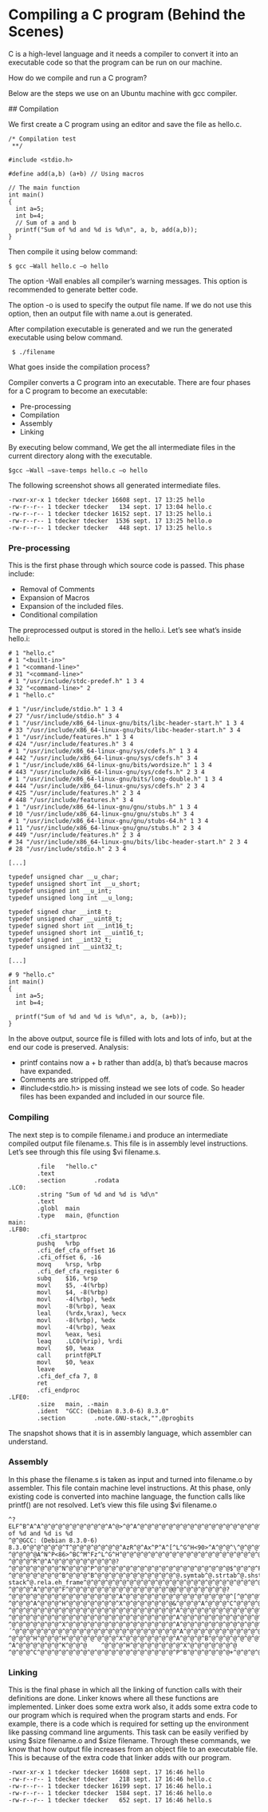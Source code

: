 
# Compiling a C program (Behind the Scenes)

C is a high-level language and it needs a compiler to convert it into an executable code so that the program can be
run on our machine.

How do we compile and run a C program?

Below are the steps we use on an Ubuntu machine with gcc compiler.

## Compilation

We first create a C program using an editor and save the file as hello.c.
    
```
/* Compilation test
 **/

#include <stdio.h>

#define add(a,b) (a+b) // Using macros

// The main function
int main()
{
  int a=5;
  int b=4;
  // Sum of a and b
  printf("Sum of %d and %d is %d\n", a, b, add(a,b));
}

```

Then compile it using below command:

```
$ gcc –Wall hello.c –o hello
```

The option -Wall enables all compiler’s warning messages. This option is recommended to generate better code.

The option -o is used to specify the output file name. If we do not use this option, then an output file with 
name a.out is generated. 

After compilation executable is generated and we run the generated executable using below command.

```
 $ ./filename
``` 

What goes inside the compilation process?

Compiler converts a C program into an executable. There are four phases for a C program to become an executable:

- Pre-processing
- Compilation
- Assembly
- Linking

By executing below command, We get the all intermediate files in the current directory along with the executable.

``` 
$gcc –Wall –save-temps hello.c –o hello
``` 

The following screenshot shows all generated intermediate files.

``` 
-rwxr-xr-x 1 tdecker tdecker 16608 sept. 17 13:25 hello
-rw-r--r-- 1 tdecker tdecker   134 sept. 17 13:04 hello.c
-rw-r--r-- 1 tdecker tdecker 16152 sept. 17 13:25 hello.i
-rw-r--r-- 1 tdecker tdecker  1536 sept. 17 13:25 hello.o
-rw-r--r-- 1 tdecker tdecker   448 sept. 17 13:25 hello.s
```

### Pre-processing

This is the first phase through which source code is passed. This phase include:

- Removal of Comments
- Expansion of Macros
- Expansion of the included files.
- Conditional compilation

The preprocessed output is stored in the hello.i. Let’s see what’s inside hello.i:

``` 
# 1 "hello.c"
# 1 "<built-in>"
# 1 "<command-line>"
# 31 "<command-line>"
# 1 "/usr/include/stdc-predef.h" 1 3 4
# 32 "<command-line>" 2
# 1 "hello.c"

# 1 "/usr/include/stdio.h" 1 3 4
# 27 "/usr/include/stdio.h" 3 4
# 1 "/usr/include/x86_64-linux-gnu/bits/libc-header-start.h" 1 3 4
# 33 "/usr/include/x86_64-linux-gnu/bits/libc-header-start.h" 3 4
# 1 "/usr/include/features.h" 1 3 4
# 424 "/usr/include/features.h" 3 4
# 1 "/usr/include/x86_64-linux-gnu/sys/cdefs.h" 1 3 4
# 442 "/usr/include/x86_64-linux-gnu/sys/cdefs.h" 3 4
# 1 "/usr/include/x86_64-linux-gnu/bits/wordsize.h" 1 3 4
# 443 "/usr/include/x86_64-linux-gnu/sys/cdefs.h" 2 3 4
# 1 "/usr/include/x86_64-linux-gnu/bits/long-double.h" 1 3 4
# 444 "/usr/include/x86_64-linux-gnu/sys/cdefs.h" 2 3 4
# 425 "/usr/include/features.h" 2 3 4
# 448 "/usr/include/features.h" 3 4
# 1 "/usr/include/x86_64-linux-gnu/gnu/stubs.h" 1 3 4
# 10 "/usr/include/x86_64-linux-gnu/gnu/stubs.h" 3 4
# 1 "/usr/include/x86_64-linux-gnu/gnu/stubs-64.h" 1 3 4
# 11 "/usr/include/x86_64-linux-gnu/gnu/stubs.h" 2 3 4
# 449 "/usr/include/features.h" 2 3 4
# 34 "/usr/include/x86_64-linux-gnu/bits/libc-header-start.h" 2 3 4
# 28 "/usr/include/stdio.h" 2 3 4

[...]

typedef unsigned char __u_char;
typedef unsigned short int __u_short;
typedef unsigned int __u_int;
typedef unsigned long int __u_long;

typedef signed char __int8_t;
typedef unsigned char __uint8_t;
typedef signed short int __int16_t;
typedef unsigned short int __uint16_t;
typedef signed int __int32_t;
typedef unsigned int __uint32_t;

[...]

# 9 "hello.c"
int main()
{
  int a=5;
  int b=4;

  printf("Sum of %d and %d is %d\n", a, b, (a+b));
}
```

In the above output, source file is filled with lots and lots of info, but at the end our code is preserved.
Analysis:

- printf contains now a + b rather than add(a, b) that’s because macros have expanded.
- Comments are stripped off.
- \#include<stdio.h> is missing instead we see lots of code. So header files has been expanded and included in our 
source file.

### Compiling

The next step is to compile filename.i and produce an intermediate compiled output file filename.s. This file is 
in assembly level instructions.
Let’s see through this file using $vi filename.s.

```
        .file   "hello.c"
        .text
        .section        .rodata
.LC0:
        .string "Sum of %d and %d is %d\n"
        .text
        .globl  main
        .type   main, @function
main:
.LFB0:
        .cfi_startproc
        pushq   %rbp
        .cfi_def_cfa_offset 16
        .cfi_offset 6, -16
        movq    %rsp, %rbp
        .cfi_def_cfa_register 6
        subq    $16, %rsp
        movl    $5, -4(%rbp)
        movl    $4, -8(%rbp)
        movl    -4(%rbp), %edx
        movl    -8(%rbp), %eax
        leal    (%rdx,%rax), %ecx
        movl    -8(%rbp), %edx
        movl    -4(%rbp), %eax
        movl    %eax, %esi
        leaq    .LC0(%rip), %rdi
        movl    $0, %eax
        call    printf@PLT
        movl    $0, %eax
        leave
        .cfi_def_cfa 7, 8
        ret
        .cfi_endproc
.LFE0:
        .size   main, .-main
        .ident  "GCC: (Debian 8.3.0-6) 8.3.0"
        .section        .note.GNU-stack,"",@progbits
```

The snapshot shows that it is in assembly language, which assembler can understand.

### Assembly

In this phase the filename.s is taken as input and turned into filename.o by assembler. This file contain machine level
instructions. At this phase, only existing code is converted into machine language, the function calls like printf() 
are not resolved. Let’s view this file using $vi filename.o

```
^?ELF^B^A^A^@^@^@^@^@^@^@^@^@^A^@>^@^A^@^@^@^@^@^@^@^@^@^@^@^@^@^@^@^@^@^@^@ð^B^@^@^@^@^@^@^@^@^@^@@^@^@^@^@^@@^@^M^@^L^@UH<89>åH<83>ì^PÇEü^E^@^@^@ÇEø^D^@^@^@<8b>Uü<8b>Eø<8d>^L^B<8b>Uø<8b>Eü<89>ÆH<8d>=^@^@^@^@¸^@^@^@^@è^@^@^@^@¸^@^@^@^@ÉÃSum of %d and %d is %d
^@^@GCC: (Debian 8.3.0-6) 8.3.0^@^@^@^@^@^T^@^@^@^@^@^@^@^AzR^@^Ax^P^A^[^L^G^H<90>^A^@^@^\^@^@^@^\^@^@^@^@^@^@^@?^@^@^@^@A^N^P<86>^BC^M^Fz^L^G^H^@^@^@^@^@^@^@^@^@^@^@^@^@^@^@^@^@^@^@^@^@^@^@^@^@^@^@^A^@^@^@^D^@ñÿ^@^@^@^@^@^@^@^@^@^@^@^@^@^@^@^@^@^@^@^@^C^@^A^@^@^@^@^@^@^@^@^@^@^@^@^@^@^@^@^@^@^@^@^@^C^@^C^@^@^@^@^@^@^@^@^@^@^@^@^@^@^@^@^@^@^@^@^@^C^@^D^@^@^@^@^@^@^@^@^@^@^@^@^@^@^@^@^@^@^@^@^@^C^@^E^@^@^@^@^@^@^@^@^@^@^@^@^@^@^@^@^@^@^@^@^@^C^@^G^@^@^@^@^@^@^@^@^@^@^@^@^@^@^@^@^@^@^@^@^@^C^@^H^@^@^@^@^@^@^@^@^@^@^@^@^@^@^@^@^@^@^@^@^@^C^@^F^@^@^@^@^@^@^@^@^@^@^@^@^@^@^@^@^@    ^@^@^@^R^@^A^@^@^@^@^@^@^@^@^@?^@^@^@^@^@^@^@^N^@^@^@^P^@^@^@^@^@^@^@^@^@^@^@^@^@^@^@^@^@^@^@$^@^@^@^P^@^@^@^@^@^@^@^@^@^@^@^@^@^@^@^@^@^@^@^@hello.c^@main^@_GLOBAL_OFFSET_TABLE_^@printf^@^@^@^@^@^@*^@^@^@^@^@^@^@^B^@^@^@^E^@^@^@üÿÿÿÿÿÿÿ4^@^@^@^@^@^@^@^D^@^@^@^K^@^@^@üÿÿÿÿÿÿÿ ^@^@^@^@^@^@^@^B^@^@^@^B^@^@^@^@^@^@^@^@^@^@^@^@.symtab^@.strtab^@.shstrtab^@.rela.text^@.data^@.bss^@.rodata^@.comment^@.note.GNU-stack^@.rela.eh_frame^@^@^@^@^@^@^@^@^@^@^@^@^@^@^@^@^@^@^@^@^@^@^@^@^@^@^@^@^@^@^@^@^@^@^@^@^@^@^@^@^@^@^@^@^@^@^@^@^@^@^@^@^@^@^@^@^@^@^@^@^@^@^@^@^@^@^@^@^@^@^@^@ ^@^@^@^A^@^@^@^F^@^@^@^@^@^@^@^@^@^@^@^@^@^@^@@^@^@^@^@^@^@^@?^@^@^@^@^@^@^@^@^@^@^@^@^@^@^@^A^@^@^@^@^@^@^@^@^@^@^@^@^@^@^@^[^@^@^@^D^@^@^@@^@^@^@^@^@^@^@^@^@^@^@^@^@^@^@@^B^@^@^@^@^@^@0^@^@^@^@^@^@^@
^@^@^@^A^@^@^@^H^@^@^@^@^@^@^@^X^@^@^@^@^@^@^@&^@^@^@^A^@^@^@^C^@^@^@^@^@^@^@^@^@^@^@^@^@^@^@^?^@^@^@^@^@^@^@^@^@^@^@^@^@^@^@^@^@^@^@^@^@^@^@^A^@^@^@^@^@^@^@^@^@^@^@^@^@^@^@,^@^@^@^H^@^@^@^C^@^@^@^@^@^@^@^@^@^@^@^@^@^@^@^?^@^@^@^@^@^@^@^@^@^@^@^@^@^@^@^@^@^@^@^@^@^@^@^A^@^@^@^@^@^@^@^@^@^@^@^@^@^@^@1^@^@^@^A^@^@^@^B^@^@^@^@^@^@^@^@^@^@^@^@^@^@^@^?^@^@^@^@^@^@^@^X^@^@^@^@^@^@^@^@^@^@^@^@^@^@^@^A^@^@^@^@^@^@^@^@^@^@^@^@^@^@^@9^@^@^@^A^@^@^@0^@^@^@^@^@^@^@^@^@^@^@^@^@^@^@<97>^@^@^@^@^@^@^@^]^@^@^@^@^@^@^@^@^@^@^@^@^@^@^@^A^@^@^@^@^@^@^@^A^@^@^@^@^@^@^@B^@^@^@^A^@^@^@^@^@^@^@^@^@^@^@^@^@^@^@^@^@^@^@´^@^@^@^@^@^@^@^@^@^@^@^@^@^@^@^@^@^@^@^@^@^@^@^A^@^@^@^@^@^@^@^@^@^@^@^@^@^@^@W^@^@^@^A^@^@^@^B^@^@^@^@^@^@^@^@^@^@^@^@^@^@^@¸^@^@^@^@^@^@^@8^@^@^@^@^@^@^@^@^@^@^@^@^@^@^@^H^@^@^@^@^@^@^@^@^@^@^@^@^@^@^@R^@^@^@^D^@^@^@@^@^@^@^@^@^@^@^@^@^@^@^@^@^@^@p^B^@^@^@^@^@^@^X^@^@^@^@^@^@^@
^@^@^@^H^@^@^@^H^@^@^@^@^@^@^@^X^@^@^@^@^@^@^@^A^@^@^@^B^@^@^@^@^@^@^@^@^@^@^@^@^@^@^@^@^@^@^@ð^@^@^@^@^@^@^@ ^A^@^@^@^@^@^@^K^@^@^@    ^@^@^@^H^@^@^@^@^@^@^@^X^@^@^@^@^@^@^@  ^@^@^@^C^@^@^@^@^@^@^@^@^@^@^@^@^@^@^@^@^@^@^@^P^B^@^@^@^@^@^@+^@^@^@^@^@^@^@^@^@^@^@^@^@^@^@^A^@^@^@^@^@^@^@^@^@^@^@^@^@^@^@^Q^@^@^@^C^@^@^@^@^@^@^@^@^@^@^@^@^@^@^@^@^@^@^@<88>^B^@^@^@^@^@^@a^@^@^@^@^@^@^@^@^@^@^@^@^@^@^@^A^@^@^@^@^@^@^@^@^@^@^@^@^@^@^@
```

### Linking

This is the final phase in which all the linking of function calls with their definitions are done. Linker knows where
 all these functions are implemented. Linker does some extra work also, it adds some extra code to our program which 
 is required when the program starts and ends. For example, there is a code which is required for setting up the 
 environment like passing command line arguments. This task can be easily verified by using $size filename.o and $size 
 filename. Through these commands, we know that how output file increases from an object file to an executable file. 
 This is because of the extra code that linker adds with our program.
 
```
-rwxr-xr-x 1 tdecker tdecker 16608 sept. 17 16:46 hello
-rw-r--r-- 1 tdecker tdecker   218 sept. 17 16:46 hello.c
-rw-r--r-- 1 tdecker tdecker 16199 sept. 17 16:46 hello.i
-rw-r--r-- 1 tdecker tdecker  1584 sept. 17 16:46 hello.o
-rw-r--r-- 1 tdecker tdecker   652 sept. 17 16:46 hello.s
```